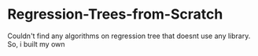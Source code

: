 # Regression-Trees-from-Scratch
Couldn't find any algorithms on regression tree that doesnt use any library. So, i built my own 
